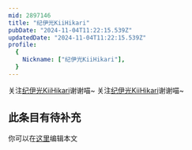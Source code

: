 ```yaml
---
mid: 2897146
title: "纪伊光KiiHikari"
pubDate: "2024-11-04T11:22:15.539Z"
updatedDate: "2024-11-04T11:22:15.539Z"
profile:
  {
    Nickname: ["纪伊光KiiHikari"],
  }
---
```


关注[纪伊光KiiHikari](https://space.bilibili.com/2897146)谢谢喵~ 关注[纪伊光KiiHikari](https://space.bilibili.com/2897146)谢谢喵~

## 此条目有待补充
你可以在[这里](https://github.com/Yuhanawa/VTuber.ICU-Content/edit/master/v/纪伊光KiiHikari/index.md)编辑本文
